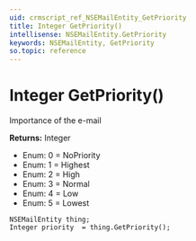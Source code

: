 ```yaml
---
uid: crmscript_ref_NSEMailEntity_GetPriority
title: Integer GetPriority()
intellisense: NSEMailEntity.GetPriority
keywords: NSEMailEntity, GetPriority
so.topic: reference
---
```


# Integer GetPriority()

Importance of the e-mail

**Returns:** Integer

* Enum: 0 = NoPriority 
* Enum: 1 = Highest 
* Enum: 2 = High 
* Enum: 3 = Normal 
* Enum: 4 = Low 
* Enum: 5 = Lowest 

```crmscript
NSEMailEntity thing;
Integer priority  = thing.GetPriority();
```

